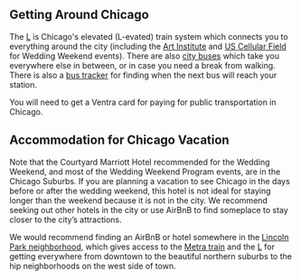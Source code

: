 ## Getting Around Chicago

The [L](http://www.transitchicago.com/riding_cta/how_to_guides/ridingthetrain.aspx) is Chicago's elevated (L-evated) train system which connects you to everything around the city (including the [Art Institute](../program#art) and [US Cellular Field](../program#baseball) for Wedding Weekend events).  There are also [city buses](http://www.transitchicago.com/riding_cta/how_to_guides/ridingthebus.aspx) which take you everywhere else in between, or in case you need a break from walking. There is also a [bus tracker](http://www.ctabustracker.com/bustime/home.jsp) for finding when the next bus will reach your station.

You will need to get a Ventra card for paying for public transportation in Chicago.

## Accommodation for Chicago Vacation

Note that the Courtyard Marriott Hotel recommended for the Wedding Weekend, and most of the Wedding Weekend Program events, are in the Chicago Suburbs. If you are planning a vacation to see Chicago in the days before or after the wedding weekend, this hotel is not ideal for staying longer than the weekend because it is not in the city. We recommend seeking out other hotels in the city or use AirBnB to find someplace to stay closer to the city’s attractions.

We would recommend finding an AirBnB or hotel somewhere in the [Lincoln Park neighborhood](https://www.google.com/maps/place/Lincoln+Park,+Chicago,+IL,+USA), which gives access to the [Metra train](https://metrarail.com/metra/en/home.html) and the [L](http://www.transitchicago.com/maps/) for getting everywhere from downtown to the beautiful northern suburbs to the hip neighborhoods on the west side of town.

